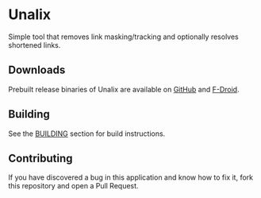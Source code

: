 # Unalix

Simple tool that removes link masking/tracking and optionally resolves shortened links.

## Downloads

Prebuilt release binaries of Unalix are available on [GitHub](https://github.com/AmanoTeam/UnalixAndroid/releases) and [F-Droid](https://f-droid.org/packages/com.amanoteam.unalix).

## Building

See the [BUILDING](./BUILDING.md) section for build instructions.

## Contributing

If you have discovered a bug in this application and know how to fix it, fork this repository and open a Pull Request.
